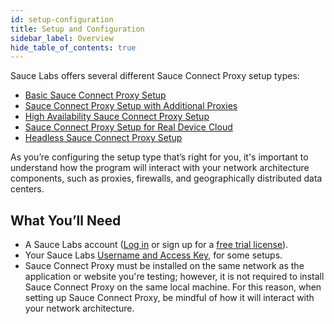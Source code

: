 ```yaml
---
id: setup-configuration
title: Setup and Configuration
sidebar_label: Overview
hide_table_of_contents: true
---
```


Sauce Labs offers several different Sauce Connect Proxy setup types:
* [Basic Sauce Connect Proxy Setup](/secure-connections/sauce-connect/setup-configuration/basic-setup)
* [Sauce Connect Proxy Setup with Additional Proxies](/secure-connections/sauce-connect/setup-configuration/additional-proxies)
* [High Availability Sauce Connect Proxy Setup](/secure-connections/sauce-connect/setup-configuration/high-availability)
* [Sauce Connect Proxy Setup for Real Device Cloud](/secure-connections/sauce-connect/setup-configuration/specialized-environments)
* [Headless Sauce Connect Proxy Setup](/secure-connections/sauce-connect/setup-configuration/specialized-environments)

As you’re configuring the setup type that’s right for you, it's important to understand how the program will interact with your network architecture components, such as proxies, firewalls, and geographically distributed data centers.

## What You’ll Need

* A Sauce Labs account ([Log in](https://accounts.saucelabs.com/am/XUI/#login/) or sign up for a [free trial license](https://saucelabs.com/sign-up)).
* Your Sauce Labs [Username and Access Key](https://app.saucelabs.com/user-settings), for some setups.
* Sauce Connect Proxy must be installed on the same network as the application or website you're testing; however, it is not required to install Sauce Connect Proxy on the same local machine. For this reason, when setting up Sauce Connect Proxy, be mindful of how it will interact with your network architecture.
